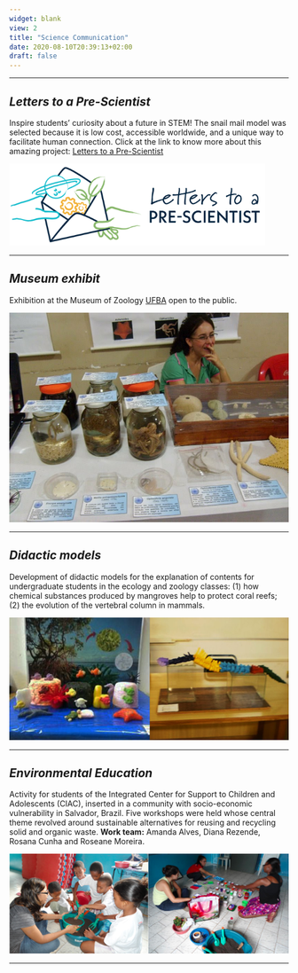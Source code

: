 ```yaml
---
widget: blank
view: 2
title: "Science Communication" 
date: 2020-08-10T20:39:13+02:00
draft: false
---
```


---
_Letters to a Pre-Scientist_ 
---

Inspire students’ curiosity about a future in STEM! The snail mail model was selected because it is low cost, accessible worldwide, and a unique way to facilitate human connection. Click at the link to know more about this amazing project: [Letters to a Pre-Scientist](https://prescientist.org/)


![](lps.png)

---
_Museum exhibit_
---

Exhibition at the Museum of Zoology [UFBA](https://www.ufba.br) open to the public.


![](mzufba2.JPG)

---
_Didactic models_
---

Development of didactic models for the explanation of contents for undergraduate students in the ecology and zoology classes: (1) how chemical substances produced by mangroves help to protect coral reefs; (2) the evolution of the vertebral column in mammals.


![](mode.png)

---
_Environmental Education_
---

Activity for students of the Integrated Center for Support to Children and Adolescents (CIAC), inserted in a community with socio-economic vulnerability in Salvador, Brazil. Five workshops were held whose central theme revolved around sustainable alternatives for reusing and recycling solid and organic waste. **Work team:** Amanda Alves, Diana Rezende, Rosana Cunha and Roseane Moreira.


![](edamb.png)

---


